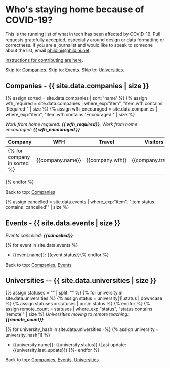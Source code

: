 # Who's staying home because of COVID-19?

This is the running list of what in tech has been affected by COVID-19. Pull requests gratefully accepted, especially around design or data formatting or correctness. If you are a journalist and would like to speak to someone about the list, email phildini@phildini.net.

<a href="https://github.com/phildini/stayinghomeclub/blob/master/README.md">Instructions for contributing are here</a>.

Skip to: <a href="#companies">Companies</a>. Skip to: <a href="#events">Events</a>. Skip to: <a href="#universities">Universities</a>.

<a name="companies"></a>
## Companies - {{ site.data.companies | size }}
{% assign sorted = site.data.companies | sort: 'name' %}
{% assign wfh_required = site.data.companies | where_exp:"item", "item.wfh contains 'Required'" | size %}
{% assign wfh_encouraged = site.data.companies | where_exp:"item", "item.wfh contains 'Encouraged'" | size %}

*Work from home required: **{{ wfh_required}}**, Work from home encouraged: **{{ wfh_encouraged }}***

| Company | WFH | Travel | Visitors | Events | Last Update |
| --- | --- | --- | --- | --- | --- |
{% for company in sorted %}| {{company.name}} | {{company.wfh}} | {{company.travel}} | {{company.visitors}} | {{company.events}} | {{company.last_update}} |
{% endfor %}

Back to top: <a href="#companies">Companies</a>

<a name="events"></a>
{% assign cancelled = site.data.events | where_exp:"item", "item.status contains 'cancelled'" | size %}

## Events - {{ site.data.events | size }}

*Events cancelled: **{{cancelled}}***

{% for event in site.data.events %}
- {{event.name}}: {{event.status}}{% endfor %}

Back to top: <a href="#companies">Companies</a>, <a href="#events">Events</a>

<a name="universities"></a>

## Universities -- {{ site.data.universities | size }}

{% assign statuses = "" | split: "" %}
{% for university in site.data.universities %}
    {% assign status = university[1].status | downcase %}
    {% assign statuses = statuses | push: status %}
{% endfor %}
{% assign remote_count = statuses | where_exp:"status", "status contains 'remote'" | size %}
*Universities moving to remote teaching: **{{remote_count}}***

{% for university_hash in site.data.universities -%}
{% assign university = university_hash[1] %}
- {{university.name}}: {{university.status}} (Last update: {{university.last_update}})
{%- endfor %}

Back to top: <a href="#companies">Companies</a>, <a href="#events">Events</a>, <a href="#universities">Universities</a>
